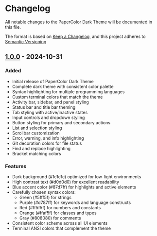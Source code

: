 # Changelog

All notable changes to the PaperColor Dark Theme will be documented in this file.

The format is based on [Keep a Changelog](https://keepachangelog.com/en/1.0.0/),
and this project adheres to [Semantic Versioning](https://semver.org/spec/v2.0.0.html).

## [1.0.0] - 2024-10-31

### Added
- Initial release of PaperColor Dark Theme
- Complete dark theme with consistent color palette
- Syntax highlighting for multiple programming languages
- Custom terminal colors that match the theme
- Activity bar, sidebar, and panel styling
- Status bar and title bar theming
- Tab styling with active/inactive states
- Input controls and dropdown styling
- Button styling for primary and secondary actions
- List and selection styling
- Scrollbar customization
- Error, warning, and info highlighting
- Git decoration colors for file status
- Find and replace highlighting
- Bracket matching colors

### Features
- Dark background (#1c1c1c) optimized for low-light environments
- High contrast text (#d0d0d0) for excellent readability
- Blue accent color (#87d7ff) for highlights and active elements
- Carefully chosen syntax colors:
  - Green (#5fff5f) for strings
  - Purple (#d787ff) for keywords and language constructs
  - Red (#ff5f5f) for numbers and constants
  - Orange (#ffaf5f) for classes and types
  - Gray (#808080) for comments
- Consistent color scheme across all UI elements
- Terminal ANSI colors that complement the theme

[1.0.0]: https://github.com/RealHaris/paper-color-dark-vscode-cursor-theme/releases/tag/v1.0.0
